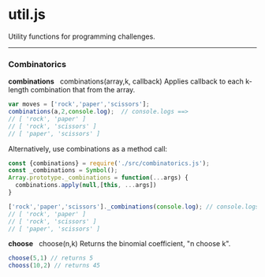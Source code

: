 # util.js
Utility functions for programming challenges.

---

### Combinatorics

**combinations**  &nbsp; combinations(array,k, callback)
Applies callback to each k-length combination that from the array.

```javascript
var moves = ['rock','paper','scissors'];
combinations(a,2,console.log);  // console.logs ==>
// [ 'rock', 'paper' ]
// [ 'rock', 'scissors' ]
// [ 'paper', 'scissors' ]
```
Alternatively, use combinations as a method call:

```javascript
const {combinations} = require('./src/combinatorics.js');
const _combinations = Symbol();
Array.prototype._combinations = function(...args) {
  combinations.apply(null,[this, ...args])
}

['rock','paper','scissors']._combinations(console.log); // console.logs ==>
// [ 'rock', 'paper' ]
// [ 'rock', 'scissors' ]
// [ 'paper', 'scissors' ]
```

**choose**  &nbsp; choose(n,k)
Returns the binomial coefficient, "n choose k".

```javascript
choose(5,1) // returns 5
chooss(10,2) // returns 45
```